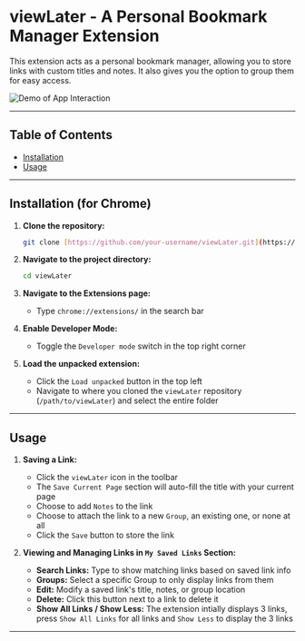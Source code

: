 # viewLater - A Personal Bookmark Manager Extension

This extension acts as a personal bookmark manager, allowing you to store links with custom titles and notes. It also gives you the option to group them for easy access.

![Demo of App Interaction](gifs/extension-demo.gif)

---

## Table of Contents
* [Installation](#installation)
* [Usage](#usage)

---

## Installation (for Chrome) 

1.  **Clone the repository:**
    ```bash
    git clone [https://github.com/your-username/viewLater.git](https://github.com/your-username/viewLater.git)
    ```

2.  **Navigate to the project directory:**
    ```bash
    cd viewLater
    ```
    
3.  **Navigate to the Extensions page:**
    * Type `chrome://extensions/` in the search bar

4.  **Enable Developer Mode:**
    * Toggle the `Developer mode` switch in the top right corner 

5.  **Load the unpacked extension:**
    * Click the `Load unpacked` button in the top left
    * Navigate to where you cloned the `viewLater` repository (`/path/to/viewLater`) and select the entire folder

---

## Usage

1.  **Saving a Link:**
    * Click the `viewLater` icon in the toolbar
    * The `Save Current Page` section will auto-fill the title with your current page
    * Choose to add `Notes` to the link 
    * Choose to attach the link to a new `Group`, an existing one, or none at all 
    * Click the `Save` button to store the link 

2.  **Viewing and Managing Links in `My Saved Links` Section:** 

    * **Search Links:** Type to show matching links based on saved link info  
    * **Groups:** Select a specific Group to only display links from them 
    * **Edit:** Modify a saved link's title, notes, or group location
    * **Delete:** Click this button next to a link to delete it 
    * **Show All Links / Show Less:** The extension intially displays 3 links, press `Show All Links` for all links and `Show Less` to display the 3 links
    
---